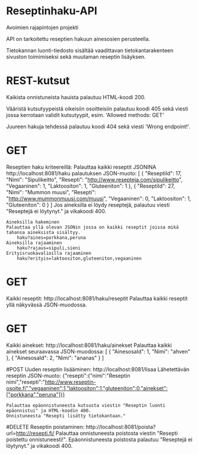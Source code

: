 # Reseptinhaku-API
Avoimien rajapintojen projekti

API on tarkoitettu reseptien hakuun ainesosien perusteella.

Tietokannan luonti-tiedosto sisältää vaadittavan tietokantarakenteen sivuston toimimiseksi sekä muutaman reseptin lisäyksen.

# REST-kutsut
Kaikista onnistuneista hauista palautuu HTML-koodi 200.

Vääristä kutsutyypeistä oikeisiin osoitteisiin palautuu koodi 405 sekä
viesti jossa kerrotaan validit kutsutyypit, esim. 'Allowed methods: GET'

Juureen hakuja tehdessä palautuu koodi 404 sekä viesti 'Wrong endpoint!'.

# GET
Reseptien haku kriteereillä:
    Palauttaa kaikki reseptit JSONINA
    http://localhost:8081/haku
    palautuksen JSON-muoto:
    [
        {
            "ReseptiId": 17,
            "Nimi": "Sipulikeitto",
            "Resepti": "http://www.resepteja.com/sipulikeitto",
            "Vegaaninen": 1,
            "Laktoositon": 1,
            "Gluteeniton": 1
        },
        {
            "ReseptiId": 27,
            "Nimi": "Mummon muusi",
            "Resepti": "http://www.mummonmuusi.com/muusi",
            "Vegaaninen": 0,
            "Laktoositon": 1,
            "Gluteeniton": 0
        }
    ]
    Jos aineksilla ei löydy reseptejä, palautuu viesti "Reseptejä ei löytynyt." ja vikakoodi 400.

    Aineksilla hakeminen
    Palauttaa yllä olevan JSONin jossa on kaikki reseptit joissa mikä tahansa aineksista sisältyy.
        haku?aines=porkkana,peruna
    Aineksilla rajaaminen
        haku?rajaus=sipuli,sieni
    Erityisruokavalioilla rajaaminen
        haku?erityis=laktoositon,gluteeniton,vegaaninen
# GET
Kaikki reseptit:
    http://localhost:8081/haku/reseptit
    Palauttaa kaikki reseptit yllä näkyvässä JSON-muodossa.
# GET
Kaikki ainekset:
    http://localhost:8081/haku/ainekset
    Palauttaa kaikki ainekset seuraavassa JSON-muodossa:
    [
        {
            "AinesosaId": 1,
            "Nimi": "ahven"
        },
        {
            "AinesosaId": 2,
            "Nimi": "ananas"
        }
    ]

#POST
Uuden reseptin lisääminen:
    http://localhost:8081/lisaa
    Lähetettävän reseptin JSON-muoto:
    {"resepti":{"nimi":"Reseptin nimi","resepti":"http://www.reseptin-osoite.fi","vegaaninen":1,"laktoositon":1,"gluteeniton":0,"ainekset":["porkkana","peruna"]}}

    Palauttaa epäonnistuneesta kutsusta viestin "Reseptin luonti epäonnistui" ja HTML-koodin 400.
    Onnistuneesta "Resepti lisätty tietokantaan."
#DELETE
Reseptin poistaminen:
    http://localhost:8081/poista?url=http://resepti.fi/
    Palauttaa onnistuneesta poistosta viestin "Resepti poistettu onnistuneesti!".
    Epäonnistuneesta poistosta palautuu "Reseptejä ei löytynyt." ja vikakoodi 400.